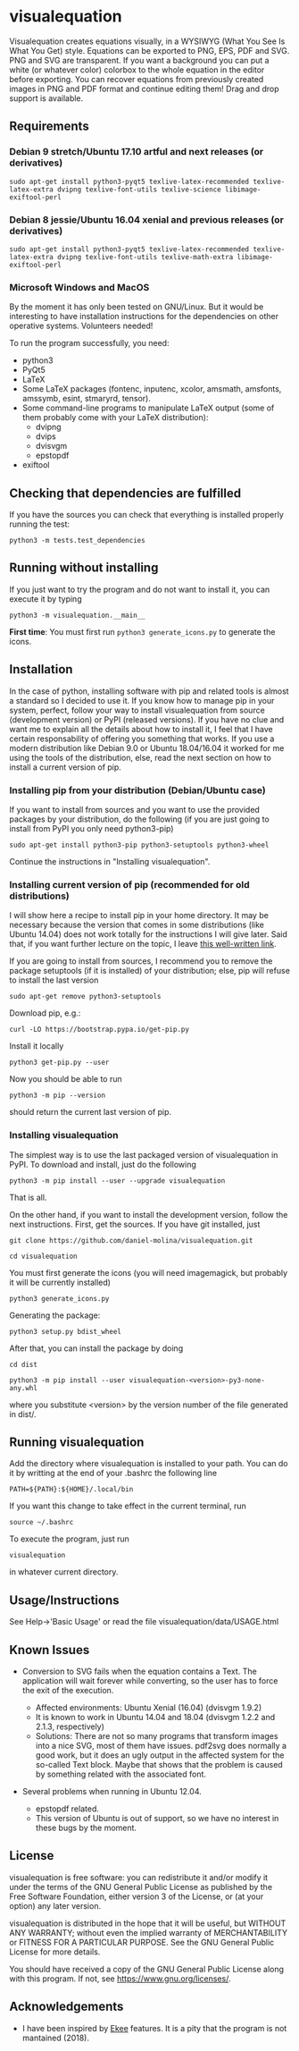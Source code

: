 # visualequation

Visualequation creates equations visually, in a WYSIWYG (What You See Is What You Get) style. Equations can be exported to PNG, EPS, PDF and SVG. PNG and SVG are transparent. If you want a background you can put a white (or whatever color) colorbox to the whole equation in the editor before exporting. You can recover equations from previously created images in PNG and PDF format and continue editing them! Drag and drop support is available.

## Requirements

### Debian 9 stretch/Ubuntu 17.10 artful and next releases (or derivatives)

`sudo apt-get install python3-pyqt5 texlive-latex-recommended texlive-latex-extra dvipng texlive-font-utils texlive-science libimage-exiftool-perl`

### Debian 8 jessie/Ubuntu 16.04 xenial and previous releases (or derivatives)

`sudo apt-get install python3-pyqt5 texlive-latex-recommended texlive-latex-extra dvipng texlive-font-utils texlive-math-extra libimage-exiftool-perl`

### Microsoft Windows and MacOS

By the moment it has only been tested on GNU/Linux. But it would be interesting to have installation instructions for the dependencies on other operative systems. Volunteers needed!

To run the program successfully, you need:

* python3
* PyQt5
* LaTeX
* Some LaTeX packages (fontenc, inputenc, xcolor, amsmath, amsfonts, amssymb, esint, stmaryrd, tensor).
* Some command-line programs to manipulate LaTeX output (some of them probably come with your LaTeX distribution):
  * dvipng
  * dvips
  * dvisvgm
  * epstopdf
* exiftool
  
## Checking that dependencies are fulfilled

If you have the sources you can check that everything is installed properly running the test:

`python3 -m tests.test_dependencies`

## Running without installing

If you just want to try the program and do not want to install it, you can execute it by typing

`python3 -m visualequation.__main__`

**First time**: You must first run `python3 generate_icons.py` to generate the icons.

## Installation

In the case of python, installing software with pip and related tools is almost a standard so I decided to use it. If you know how to manage pip in your system, perfect, follow your way to install visualequation from source (development version) or PyPI (released versions). If you have no clue and want me to explain all the details about how to install it, I feel that I have certain responsability of offering you something that works. If you use a modern distribution like Debian 9.0 or Ubuntu 18.04/16.04 it worked for me using the tools of the distribution, else, read the next section on how to install a current version of pip.

### Installing pip from your distribution (Debian/Ubuntu case)

If you want to install from sources and you want to use the provided packages by your distribution, do the following (if you are just going to install from PyPI you only need python3-pip)

`sudo apt-get install python3-pip python3-setuptools python3-wheel`

Continue the instructions in "Installing visualequation".

### Installing current version of pip (recommended for old distributions)

I will show here a recipe to install pip in your home directory. It may be necessary because the version that comes in some distributions (like Ubuntu 14.04) does not work totally for the instructions I will give later. Said that, if you want further lecture on the topic, I leave [this well-written link](http://matthew-brett.github.io/pydagogue/installing_on_debian.html).

If you are going to install from sources, I recommend you to remove the package setuptools (if it is installed) of your distribution; else, pip will refuse to install the last version

`sudo apt-get remove python3-setuptools`

Download pip, e.g.:

`curl -LO https://bootstrap.pypa.io/get-pip.py`

Install it locally

`python3 get-pip.py --user`

Now you should be able to run

`python3 -m pip --version`

should return the current last version of pip.

### Installing visualequation

The simplest way is to use the last packaged version of visualequation in PyPI. To download and install, just do the following

`python3 -m pip install --user --upgrade visualequation`

That is all.

On the other hand, if you want to install the development version, follow the next instructions. First, get the sources. If you have git installed, just

`git clone https://github.com/daniel-molina/visualequation.git`

`cd visualequation`

You must first generate the icons (you will need imagemagick, but probably it will be currently installed)

`python3 generate_icons.py`

Generating the package:

`python3 setup.py bdist_wheel`

After that, you can install the package by doing

`cd dist`

`python3 -m pip install --user visualequation-<version>-py3-none-any.whl`

where you substitute \<version\> by the version number of the file generated in dist/.

## Running visualequation

Add the directory where visualequation is installed to your path. You can do it by writting at the end of your .bashrc the following line

`PATH=${PATH}:${HOME}/.local/bin`

If you want this change to take effect in the current terminal, run

`source ~/.bashrc`

To execute the program, just run

`visualequation`

in whatever current directory.

## Usage/Instructions

See Help->'Basic Usage' or read the file visualequation/data/USAGE.html

## Known Issues

* Conversion to SVG fails when the equation contains a Text. The application will wait forever while converting, so the user has to force the exit of the execution.
  * Affected environments: Ubuntu Xenial (16.04) (dvisvgm 1.9.2)
  * It is known to work in Ubuntu 14.04 and 18.04 (dvisvgm 1.2.2 and 2.1.3, respectively)
  * Solutions: There are not so many programs that transform images into a nice SVG, most of them have issues. pdf2svg does normally a good work, but it does an ugly output in the affected system for the so-called Text block. Maybe that shows that the problem is caused by something related with the associated font.

* Several problems when running in Ubuntu 12.04.
  * epstopdf related.
  * This version of Ubuntu is out of support, so we have no interest in these bugs by the moment.

## License

visualequation is free software: you can redistribute it and/or modify
it under the terms of the GNU General Public License as published by
the Free Software Foundation, either version 3 of the License, or
(at your option) any later version.

visualequation is distributed in the hope that it will be useful,
but WITHOUT ANY WARRANTY; without even the implied warranty of
MERCHANTABILITY or FITNESS FOR A PARTICULAR PURPOSE.  See the
GNU General Public License for more details.

You should have received a copy of the GNU General Public License
along with this program.  If not, see <https://www.gnu.org/licenses/>.

## Acknowledgements

* I have been inspired by [Ekee](http://rlehy.free.fr/) features. It is a pity that the program is not mantained (2018).
